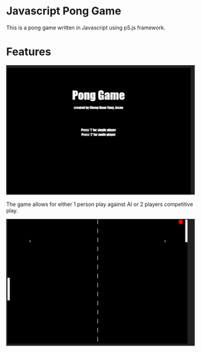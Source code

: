 # Javascript Pong Game
This is a pong game written in Javascript using p5.js framework.

# Features 

![Alt text](./Screenshots/titlescreen.png)

The game allows for either 1 person play against AI or 2 players competitive play. 

![Alt text](./Screenshots/gameplay.png)